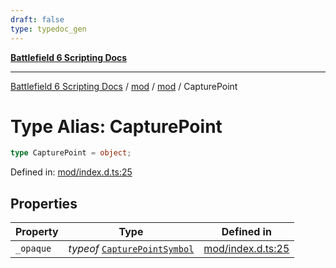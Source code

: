 ```yaml
---
draft: false
type: typedoc_gen
---
```


[**Battlefield 6 Scripting Docs**](../../../_index.md)

***

[Battlefield 6 Scripting Docs](../../../_index.md) / [mod](../../_index.md) / [mod](../_index.md) / CapturePoint

# Type Alias: CapturePoint

```ts
type CapturePoint = object;
```

Defined in: [mod/index.d.ts:25](https://github.com/battlefield-portal-community/portal-docs/blob/6d87e21c5922a3efb03c634dbe98e5fe6e797672/generators/santiago/mod/index.d.ts#L25)

## Properties

| Property | Type | Defined in |
| ------ | ------ | ------ |
| <a id="_opaque"></a> `_opaque` | *typeof* [`CapturePointSymbol`](../CapturePointSymbol/_index.md) | [mod/index.d.ts:25](https://github.com/battlefield-portal-community/portal-docs/blob/6d87e21c5922a3efb03c634dbe98e5fe6e797672/generators/santiago/mod/index.d.ts#L25) |
